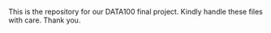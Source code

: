 This is the repository for our DATA100 final project. Kindly handle these files with care. Thank you.
